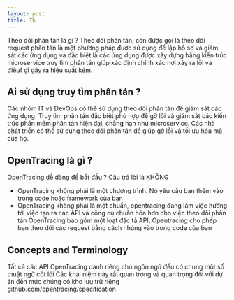 ```yaml
---
layout: post
title: Th
---
```


Theo dõi phân tán là gì ?
Theo dõi phân tán, còn được gọi là theo dõi request phân tán là một phương pháp được sử dụng để lập hồ sơ và giám sát các ứng dụng 
và đặc biệt là các ứng dụng được xây dựng bằng kiến trúc microservice truy tìm phân tán giúp xác định chính xác nơi xảy ra lỗi và điêuf 
gì gây ra hiệu suất kém.

## Ai sử dụng truy tìm phân tán ?

Các nhóm IT và DevOps có thể sử dụng theo dõi phân tán để giám sát các ứng dụng. Truy tìm phân tán đặc biệt phù hợp để gỡ lỗi và giám sát các
kiến trúc phần mềm phân tán hiện đại, chẳng hạn như microservice. 
Các nhà phát triển có thể sử dụng theo dõi phân tán để giúp gỡ lỗi và tối ưu hóa mã của họ. 

## OpenTracing là gì ?

OpenTracing dễ dàng để bắt đầu ? Câu trả lời là KHÔNG 

- OpenTracing không phải là một chương trình. Nó yêu cầu bạn thêm vào trong code hoặc framework của bạn 
- OpenTracing không phải là một chuẩn, opentracing đang làm việc hướng tới việc tạo ra các API và công cụ
chuẩn hóa hơn cho việc theo dõi phân tán 
OpenTracing bao gồm một loạt đặc tả API, Opentracing cho phép bạn theo dõi các request bằng cách nhúng vào trong code của bạn 

## Concepts and Terminology

Tất cả các API OpenTracing dành riêng cho ngôn ngữ đều có chung một số thuật ngữ cốt lõi 
Các khái niệm này rất quan trọng và quan trọng đối với dự án đến mức chúng có kho lưu trữ riêng 
github.com/opentracing/specification 

